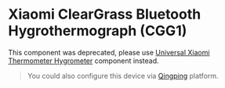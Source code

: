 # Xiaomi ClearGrass Bluetooth Hygrothermograph (CGG1)

This component was deprecated, please use [Universal Xiaomi Thermometer Hygrometer](../miot_th/) component instead.

> You could also configure this device via [Qingping](../qingping/) platform.
